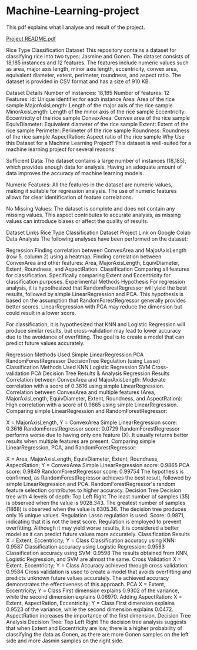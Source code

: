# Machine-Learning-project

This pdf explains what I analyse and result of the project.  

[Project README.pdf](https://github.com/Kumoichi/Machine-Learning-project/files/10494901/Project.README.pdf)



Rice Type Classification Dataset
This repository contains a dataset for classifying rice into two types: Jasmine and Gonen. The dataset consists of 18,185 instances and 12 features. The features include numeric values such as area, major axis length, minor axis length, eccentricity, convex area, equivalent diameter, extent, perimeter, roundness, and aspect ratio. The dataset is provided in CSV format and has a size of 910 KB.

Dataset Details
Number of instances: 18,185
Number of features: 12
Features:
id: Unique identifier for each instance
Area: Area of the rice sample
MajorAxisLength: Length of the major axis of the rice sample
MinorAxisLength: Length of the minor axis of the rice sample
Eccentricity: Eccentricity of the rice sample
ConvexArea: Convex area of the rice sample
EquivDiameter: Equivalent diameter of the rice sample
Extent: Extent of the rice sample
Perimeter: Perimeter of the rice sample
Roundness: Roundness of the rice sample
AspectRation: Aspect ratio of the rice sample
Why Use this Dataset for a Machine Learning Project?
This dataset is well-suited for a machine learning project for several reasons:

Sufficient Data: The dataset contains a large number of instances (18,185), which provides enough data for analysis. Having an adequate amount of data improves the accuracy of machine learning models.

Numeric Features: All the features in the dataset are numeric values, making it suitable for regression analysis. The use of numeric features allows for clear identification of feature correlations.

No Missing Values: The dataset is complete and does not contain any missing values. This aspect contributes to accurate analysis, as missing values can introduce biases or affect the quality of results.

Dataset Links
Rice Type Classification Dataset
Project Link on Google Colab
Data Analysis
The following analyses have been performed on the dataset:

Regression
Finding correlation between ConvexArea and MajorAxisLength (row 5, column 2) using a heatmap.
Finding correlation between ConvexArea and other features: Area, MajorAxisLength, EquivDiameter, Extent, Roundness, and AspectRation.
Classification
Comparing all features for classification.
Specifically comparing Extent and Eccentricity for classification purposes.
Experimental Methods
Hypothesis
For regression analysis, it is hypothesized that RandomForestRegressor will yield the best results, followed by simple LinearRegression and PCA. This hypothesis is based on the assumption that RandomForestRegressor generally provides better scores. LinearRegression with PCA may reduce the dimension but could result in a lower score.

For classification, it is hypothesized that KNN and Logistic Regression will produce similar results, but cross-validation may lead to lower accuracy due to the avoidance of overfitting. The goal is to create a model that can predict future values accurately.

Regression Methods Used
Simple LinearRegression
PCA
RandomForestRegressor
DecisionTree
Regulation (using Lasso)
Classification Methods Used
KNN
Logistic Regression
SVM
Cross-validation
PCA
Decision Tree
Results & Analysis
Regression Results
Correlation between ConvexArea and MajorAxisLength: Moderate correlation with a score of 0.3616 using simple LinearRegression.
Correlation between ConvexArea and multiple features (Area, MajorAxisLength, EquivDiameter, Extent, Roundness, and AspectRation): High correlation with a score of 0.9865 using simple LinearRegression.
Comparing simple LinearRegression and RandomForestRegressor:

X = MajorAxisLength, Y = ConvexArea
Simple LinearRegression score: 0.3616
RandomForestRegressor score: 0.0729
RandomForestRegressor performs worse due to having only one feature (X). It usually returns better results when multiple features are present.
Comparing simple LinearRegression, PCA, and RandomForestRegressor:

X = Area, MajorAxisLength, EquivDiameter, Extent, Roundness, AspectRation; Y = ConvexArea
Simple LinearRegression score: 0.9865
PCA score: 0.9849
RandomForestRegressor score: 0.99754
The hypothesis is confirmed, as RandomForestRegressor achieves the best result, followed by simple LinearRegression and PCA. RandomForestRegressor's random feature selection contributes to higher accuracy.
Decision Tree
Decision tree with 4 levels of depth:
Top
Left
Right
The least number of samples (35) is observed when the value is 9028.343.
The greatest number of samples (1868) is observed when the value is 6305.36.
The decision tree produces only 16 unique values.
Regulation
Lasso regulation is used.
Score: 0.9871, indicating that it is not the best score.
Regulation is employed to prevent overfitting. Although it may yield worse results, it is considered a better model as it can predict future values more accurately.
Classification Results
X = Extent, Eccentricity; Y = Class
Classification accuracy using KNN: 0.9587
Classification accuracy using Logistic Regression: 0.9583
Classification accuracy using SVM: 0.9598
The results obtained from KNN, Logistic Regression, and SVM are almost the same.
Cross Validation
X = Extent, Eccentricity; Y = Class
Accuracy achieved through cross validation: 0.9584
Cross validation is used to create a model that avoids overfitting and predicts unknown future values accurately. The achieved accuracy demonstrates the effectiveness of this approach.
PCA
X = Extent, Eccentricity; Y = Class
First dimension explains 0.9302 of the variance, while the second dimension explains 0.06970.
Adding AspectRation:
X = Extent, AspectRation, Eccentricity; Y = Class
First dimension explains 0.9523 of the variance, while the second dimension explains 0.0472.
AspectRation increases the importance of the first dimension.
Decision Tree Analysis
Decision Tree:
Top
Left
Right
The decision tree analysis suggests that when Extent and Eccentricity are low, there is a higher probability of classifying the data as Gonen, as there are more Gonen samples on the left side and more Jasmin samples on the right side.

